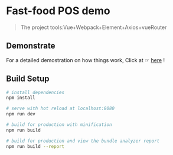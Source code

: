 # Fast-food POS demo

> The project tools:Vue+Webpack+Element+Axios+vueRouter

## Demonstrate

For a detailed demostration on how things work, Click at ☞ [here](http://neptoo.github.io/Pos/) !

## Build Setup

``` bash
# install dependencies
npm install

# serve with hot reload at localhost:8080
npm run dev

# build for production with minification
npm run build

# build for production and view the bundle analyzer report
npm run build --report
```

